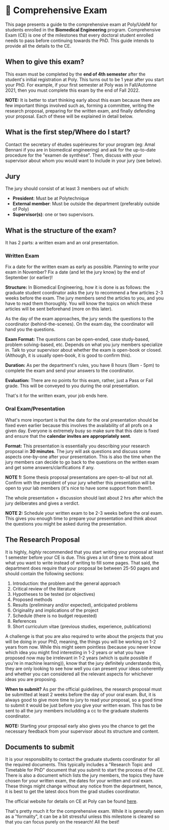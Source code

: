 # <span>📖</span> Comprehensive Exam

This page presents a guide to the comprehensive exam at Poly/UdeM for students enrolled in the **Biomedical Engineering** program. Comprehensive Exam (CE) is one of the milestones that every doctoral student enrolled needs to pass before continuing towards the PhD. This guide intends to provide all the details to the CE. 

## When to give this exam?

This exam must be completed by the **end of 4th semester** after the student's initial registration at Poly. This turns out to be 1 year after you start your PhD. For example, if your first semester at Poly was in Fall/Automne 2021, then you must complete this exam by the end of Fall 2022. 

**NOTE:** It is better to start thinking early about this exam because there are few important things involved such as, forming a committee, writing the research proposal, preparing for the written exam, and finally defending your proposal. Each of these will be explained in detail below.

## What is the first step/Where do I start?

Contact the secretary of études supérieures for your program (eg: Amal Bennani if you are in biomedical engineering) and ask for the up-to-date procedure for the "examen de synthèse". Then, discuss with your supervisor about whom you would want to include in your jury (see below). 

## Jury

The jury should consist of at least 3 members out of which:
- **President**: Must be at Polytechnique
- **External member**: Must be outside the department (preferably outside of Poly)
- **Supervisor(s)**: one or two supervisors.

## What is the structure of the exam?

It has 2 parts: a written exam and an oral presentation. 

### Written Exam

Fix a date for the written exam as early as possible. Planning to write your exam in November? Fix a date (and let the jury know) by the end of September (or earlier)!

**Structure:** In Biomedical Engineering, how it is done is as follows: the graduate student coordinator asks the jury to recommend a few articles 2-3 weeks before the exam. The jury members send the articles to you, and you have to read them thoroughly. You will know the topics on which these articles will be sent beforehand (more on this later).

As the day of the exam approaches, the jury sends the questions to the coordinator (behind-the-scenes).  On the exam day, the coordinator will hand you the questions. 

**Exam Format:** The questions can be open-ended, case study-based, problem solving-based, etc. Depends on what you jury members specialize in. Talk to your supervisor about whether the exam is open-book or closed. (Although, it is usually open-book, it is good to confirm this). 

**Duration:** As per the department's rules, you have 8 hours (9am - 5pm) to complete the exam and send your answers to the coordinator. 

**Evaluation:** There are no points for this exam, rather, just a  Pass or Fail grade. This will be conveyed to you during the oral presentation. 

That's it for the written exam, your job ends here. 


### Oral Exam/Presentation

What's more important is that the date for the oral presentation should be fixed even earlier because this involves the availability of all profs on a given day. Everyone is extremely busy so make sure that this date is fixed and ensure that the **calendar invites are appropriately sent**.

**Format:** This presentation is essentially you describing your research proposal in **30 minutes**. The jury will ask questions and discuss some aspects one-by-one after your presentation. This is also the time when the jury members can decide to go back to the questions on the written exam and get some answers/clarifications if any. 

**NOTE 1:** Some thesis proposal presentations are open-to-all but not all. Confirm with the president of your jury whether this presentation will be open to your lab members (it's nice to have some support from them!). 

The whole presentation + discussion should last about 2 hrs after which the jury deliberates and gives a verdict. 

**NOTE 2:** Schedule your written exam to be 2-3 weeks before the oral exam. This gives you enough time to prepare your presentation and think about the questions you might be asked during the presentation. 


## The Research Proposal

It is highly, *highly* recommended that you start writing your proposal at least 1 semester before your CE is due. This gives a lot of time to think about what you want to write instead of writing to fill some pages. That said, the department does require that your proposal be between 25-50 pages and should contain the following sections:

1. Introduction: the problem and the general approach
2. Critical review of the literature
3. Hypotheses to be tested (or objectives)
4. Proposed methods
5. Results (preliminary and/or expected), anticipated problems
6. Originality and implications of the project
7. Schedule (there is no budget requested)
8. References
9. Short curriculum vitae (previous studies, experience, publications)

A challenge is that you are also required to write about the projects that you will be doing in your PhD, meaning, the things you will be working on 1-2 years from now. While this might seem pointless (because you never know which idea you might find interesting in 1-2 years or what you have proposed now may be irrelevant in 1-2 years (which is quite possible if you're in machine learning)), know that the jury definitely understands this, they are only looking to see how well you can present your ideas coherently and whether you can considered all the relevant aspects for whichever ideas you are proposing. 

**When to submit?** As per the official guidelines, the research proposal must be submitted at least 2 weeks before the day of your oral exam. But, it is always good to give more time to jury to read your proposal, so a good time to submit it would be just before you give your written exam. This has to be sent to all the jury members includding a cc to the graduate students coordinator.

**NOTE:** Starting your proposal early also gives you the chance to get the necessary feedback from your supervisor about its structure and content. 


## Documents to submit

It is your responsibility to contact the graduate students coordinator for all the required documents. This typically includes a "Research Topic and Timetable for PhD" document that you submit to start the process of the CE. There is also a document which lists the jury members, the topics they have chosen for your written exam, the dates for your written and oral exam. These things might change without any notice from the department, hence, it is best to get the latest docs from the grad studies coordinator. 

The official website for details on CE at Poly can be found [here](https://etudiant.polymtl.ca/etudes/en/graduate-studies/comprehensive-exam). 

That's pretty much it for the comprehensive exam. While it is generally seen as a "formality", it can be a bit stressful unless this milestone is cleared so that you can focus purely on the research! All the best!
